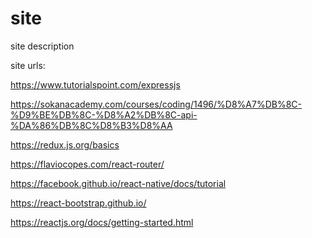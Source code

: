# site
site description

site
urls:

https://www.tutorialspoint.com/expressjs

https://sokanacademy.com/courses/coding/1496/%D8%A7%DB%8C-%D9%BE%DB%8C-%D8%A2%DB%8C-api-%DA%86%DB%8C%D8%B3%D8%AA

https://redux.js.org/basics

https://flaviocopes.com/react-router/

https://facebook.github.io/react-native/docs/tutorial

https://react-bootstrap.github.io/

https://reactjs.org/docs/getting-started.html
